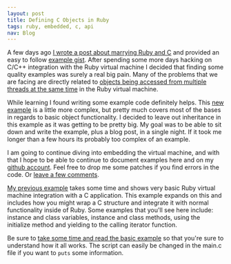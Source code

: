```yaml
---
layout: post
title: Defining C Objects in Ruby
tags: ruby, embedded, c, api
nav: Blog
---
```

A few days ago [I wrote a post about marrying Ruby and C][1] and
provided an easy to follow [example gist][2]. After spending some more
days hacking on C/C++ integration with the Ruby virtual machine I
decided that finding some quality examples was surely a real big
pain. Many of the problems that we are facing are directly related to
[objects being accessed from multiple threads at the same time][3] in
the Ruby virtual machine.

While learning I found writing some example code definitely
helps. This [new example][4] is a little more complex, but pretty much
covers most of the bases in regards to basic object functionality. I
decided to leave out inheritance in this example as it was getting to
be pretty big. My goal was to be able to sit down and write the
example, plus a blog post, in a single night. If it took me longer
than a few hours its probably too complex of an example.

I am going to continue diving into embedding the virtual machine, and
with that I hope to be able to continue to document examples here and
on my [github account][5]. Feel free to drop me some patches if you
find errors in the code. Or [leave a few comments][4].

[My previous example][1] takes some time and shows very basic Ruby
virtual machine integration with a C application. This example expands
on this and includes how you might wrap a C structure and integrate it
with normal functionality inside of Ruby. Some examples that you'll
see here include: instance and class variables, instance and class
methods, using the initialize method and yielding to the calling
iterator function.

Be sure to [take some time and read the basic example][1] so that
you're sure to understand how it all works. The script can easily be
changed in the main.c file if you want to ``puts`` some information.

<script src="https://gist.github.com/johnbellone/5044723.js">
</script>

[1]: http://www.thoughtlessbanter.com/blog/2013-02-23-marrying-ruby-with-c/ "Marrying Ruby with C"
[2]: https://gist.github.com/5020125 "First example Gist"
[3]: http://blog.phusion.nl/2010/06/10/making-ruby-threadable-properly-handling-context-switching-in-native-extensions/
[4]: https://gist.github.com/johnbellone/5044723 "New example"
[5]: https://github.com/johnbellone
